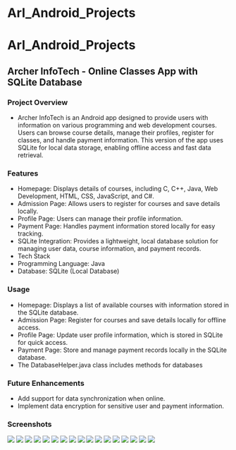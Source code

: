 # ArI_Android_Projects
# ArI_Android_Projects
## Archer InfoTech - Online Classes App with SQLite Database
### Project Overview
- Archer InfoTech is an Android app designed to provide users with information on various programming and web development courses. Users can browse course details, manage their profiles, register for classes, and handle payment information. This version of the app uses SQLite for local data storage, enabling offline access and fast data retrieval.

### Features
- Homepage: Displays details of courses, including C, C++, Java, Web Development, HTML, CSS, JavaScript, and C#.
- Admission Page: Allows users to register for courses and save details locally.
- Profile Page: Users can manage their profile information.
- Payment Page: Handles payment information stored locally for easy tracking.
- SQLite Integration: Provides a lightweight, local database solution for managing user data, course information, and payment records.
- Tech Stack
- Programming Language: Java
- Database: SQLite (Local Database)

### Usage
- Homepage: Displays a list of available courses with information stored in the SQLite database.
- Admission Page: Register for courses and save details locally for offline access.
- Profile Page: Update user profile information, which is stored in SQLite for quick access.
- Payment Page: Store and manage payment records locally in the SQLite database.
- The DatabaseHelper.java class includes methods for databases

### Future Enhancements
- Add support for data synchronization when online.
- Implement data encryption for sensitive user and payment information.

### Screenshots

  <img src="https://github.com/ArcherInfotechInhouseTraining/ArI_Android_Projects/blob/main/Batch%201/Pooja/Project%201%20using%20SQLite/Output%20Screenshots/splashScreen.jpeg?raw=true">

  <img src="https://github.com/ArcherInfotechInhouseTraining/ArI_Android_Projects/blob/main/Batch%201/Pooja/Project%201%20using%20SQLite/Output%20Screenshots/LetsStartOne.jpeg?raw=true">

  <img src ="https://github.com/ArcherInfotechInhouseTraining/ArI_Android_Projects/blob/main/Batch%201/Pooja/Project%201%20using%20SQLite/Output%20Screenshots/LetsStartTwo.jpeg?raw=true">

  <img src="https://github.com/ArcherInfotechInhouseTraining/ArI_Android_Projects/blob/main/Batch%201/Pooja/Project%201%20using%20SQLite/Output%20Screenshots/LetsStartThree.jpeg?raw=true">

  <img src="https://github.com/ArcherInfotechInhouseTraining/ArI_Android_Projects/blob/main/Batch%201/Pooja/Project%201%20using%20SQLite/Output%20Screenshots/LetsStartFour.jpeg?raw=true">
  
  <img src="https://github.com/ArcherInfotechInhouseTraining/ArI_Android_Projects/blob/main/Batch%201/Pooja/Project%201%20using%20SQLite/Output%20Screenshots/AdminLogIn.jpeg?raw=true">

  <img src="https://github.com/ArcherInfotechInhouseTraining/ArI_Android_Projects/blob/main/Batch%201/Pooja/Project%201%20using%20SQLite/Output%20Screenshots/UserLogIn.jpeg?raw=true">

  <img src="https://github.com/ArcherInfotechInhouseTraining/ArI_Android_Projects/blob/main/Batch%201/Pooja/Project%201%20using%20SQLite/Output%20Screenshots/RegistrationOne.jpeg?raw=true">

  <img src="https://github.com/ArcherInfotechInhouseTraining/ArI_Android_Projects/blob/main/Batch%201/Pooja/Project%201%20using%20SQLite/Output%20Screenshots/RegstrationTwo.jpeg?raw=true">

  <img src="https://github.com/ArcherInfotechInhouseTraining/ArI_Android_Projects/blob/main/Batch%201/Pooja/Project%201%20using%20SQLite/Output%20Screenshots/AdmissionForm.jpeg?raw=true">

  <img src="https://github.com/ArcherInfotechInhouseTraining/ArI_Android_Projects/blob/main/Batch%201/Pooja/Project%201%20using%20SQLite/Output%20Screenshots/ProfilePage.jpeg?raw=true">

  <img src= "https://github.com/ArcherInfotechInhouseTraining/ArI_Android_Projects/blob/main/Batch%201/Pooja/Project%201%20using%20SQLite/Output%20Screenshots/CourceList.jpeg?raw=true">

  <img src = "https://github.com/ArcherInfotechInhouseTraining/ArI_Android_Projects/blob/main/Batch%201/Pooja/Project%201%20using%20SQLite/Output%20Screenshots/DetaillsAboutCource.jpeg?raw=true">

  <img src = "https://github.com/ArcherInfotechInhouseTraining/ArI_Android_Projects/blob/main/Batch%201/Pooja/Project%201%20using%20SQLite/Output%20Screenshots/PaymentPage.jpeg?raw=true">

<img src="https://github.com/ArcherInfotechInhouseTraining/ArI_Android_Projects/blob/main/Batch%201/Pooja/Project%201%20using%20SQLite/Output%20Screenshots/PayWithUPI.jpeg?raw=true">

<img src="https://github.com/ArcherInfotechInhouseTraining/ArI_Android_Projects/blob/main/Batch%201/Pooja/Project%201%20using%20SQLite/Output%20Screenshots/EMI.jpeg?raw=true">

<img src="https://github.com/ArcherInfotechInhouseTraining/ArI_Android_Projects/blob/main/Batch%201/Pooja/Project%201%20using%20SQLite/Output%20Screenshots/CardPayment.jpeg?raw=true">

  

  
  
  
